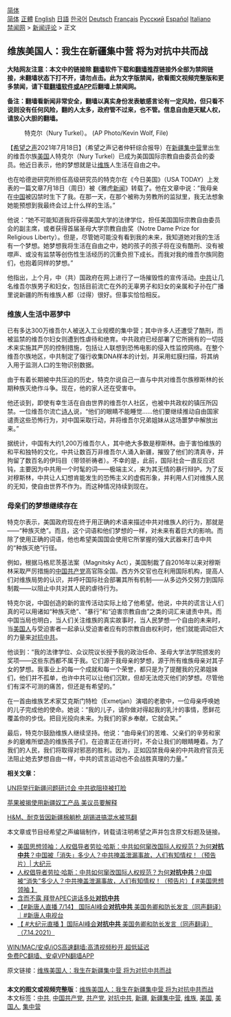  <!-- 面包屑导航 --> <div class="breadcrumb"><!-- GTranslate: https://gtranslate.io/ -->  <div class="switcher notranslate">  <div class="selected">  <a href="#" onclick="return false;"> 简体</a>  </div>  <div class="option">  <a href="https://www.bannedbook.org" onclick="doGTranslate('zh-CN|zh-CN');jQuery('div.switcher div.selected a').html(jQuery(this).html());return false;" title="简体中文" class="nturl selected"> 简体</a>  <a href="https://www.bannedbook.org/zh-tw/" onclick="doGTranslate('zh-CN|zh-TW');jQuery('div.switcher div.selected a').html(jQuery(this).html());return false;" title="繁體中文" class="nturl"> 正體</a>  <a href="https://www.bannedbook.org/en/" onclick="doGTranslate('zh-CN|en');jQuery('div.switcher div.selected a').html(jQuery(this).html());return false;" title="English" class="nturl"> English</a>  <a href="https://www.bannedbook.org/ja/" onclick="doGTranslate('zh-CN|ja');jQuery('div.switcher div.selected a').html(jQuery(this).html());return false;" title="日本語" class="nturl"> 日語</a>  <a href="https://www.bannedbook.org/ko/" onclick="doGTranslate('zh-CN|ko');jQuery('div.switcher div.selected a').html(jQuery(this).html());return false;" title="한국어" class="nturl"> 한국어</a>  <a href="https://www.bannedbook.org/de/" onclick="doGTranslate('zh-CN|de');jQuery('div.switcher div.selected a').html(jQuery(this).html());return false;" title="Deutsch" class="nturl"> Deutsch</a>  <a href="https://www.bannedbook.org/fr/" onclick="doGTranslate('zh-CN|fr');jQuery('div.switcher div.selected a').html(jQuery(this).html());return false;" title="Français" class="nturl"> Français</a>  <a href="https://www.bannedbook.org/ru/" onclick="doGTranslate('zh-CN|ru');jQuery('div.switcher div.selected a').html(jQuery(this).html());return false;" title="Русский" class="nturl"> Русский</a>  <a href="https://www.bannedbook.org/es/" onclick="doGTranslate('zh-CN|es');jQuery('div.switcher div.selected a').html(jQuery(this).html());return false;" title="Español" class="nturl"> Español</a>  <a href="https://www.bannedbook.org/it/" onclick="doGTranslate('zh-CN|it');jQuery('div.switcher div.selected a').html(jQuery(this).html());return false;" title="Italiano" class="nturl"> Italiano</a>  </div>  </div>      <div class='breadcrumb-sub'><!-- Breadcrumb NavXT 6.3.0 --> <a href="https://www.bannedbook.org/" class="home">禁闻网</a> &gt; <a href="https://www.bannedbook.org/bnews/comments/" class="category">新闻评论</a> &gt; 正文</div></div><h2>维族美国人：我生在新疆集中营 将为对抗中共而战</h2> <p class="notice"><b>大陆网友注意：本文中的链接除 <a href="https://github.com/bannedbook/fanqiang" >翻墙</a>软件下载和<a href="https://github.com/killgcd/justmysocks/blob/master/README.md">翻墙推荐</a>链接外全部为禁网链接，未翻墙状态下打不开，请勿点击。此为文字版禁闻，欲看图文视频完整版和更多禁闻，请下载<a href="https://github.com/bannedbook/fanqiang">翻墙软件或APP</a>后翻墙上禁闻网。</p><p>备注：翻墙看新闻非常安全，翻墙以真实身份发表敏感言论有一定风险，但只看不说则没有任何风险，翻的人太多，政府管不过来，也不管。信息自由是天赋人权，请放心大胆的翻墙。</b></p>  <div class="entry"> <figure> <p><figcaption>特克尔（Nury Turkel）。 (AP Photo/Kevin Wolf, File) </figcaption></figure> <p>【<span class='wp_keywordlink_affiliate'><a href="https://www.soundofhope.org" title="希望之声" target="_blank">希望之声</a></span>2021年7月18日】（希望之声记者仲轩综合报导）在<a href="https://www.bannedbook.org/bnews/tag/%e6%96%b0%e7%96%86/" class="st_tag internal_tag" rel="tag" title="标签 新疆 下的日志">新疆</a><a href="https://www.bannedbook.org/bnews/tag/%e9%9b%86%e4%b8%ad%e8%90%a5/" class="st_tag internal_tag" rel="tag" title="标签 集中营 下的日志">集中营</a>里出生的维吾尔族<a href="https://www.bannedbook.org/bnews/tag/%e7%be%8e%e5%9b%bd/" class="st_tag internal_tag" rel="tag" title="标签 美国 下的日志">美国</a>人特克尔（Nury Turkel）已成为美国国际宗教自由委员会的委员。他近日表示，他的梦想就是让<a href="https://www.bannedbook.org/bnews/tag/%E7%BB%B4%E6%97%8F/" class="st_tag internal_tag" rel="tag" title="标签 维族 下的日志">维族</a>人生活在自由之中。</p> <p>也在哈德逊研究所担任高级研究员的特克尔在《今日美国》（USA TODAY）上发表的一篇文章7月18日（周日）被《雅虎<span class='wp_keywordlink_affiliate'><a href="https://www.bannedbook.org/" title="新闻">新闻</a></span>》转载了。他在文章中说：“我母亲在<span class='wp_keywordlink_affiliate'><a href="https://www.bannedbook.org/" title="中国" target="_blank">中国</a></span>被囚禁时生下了我。在那一天，在那个被称为劳教所的监狱里，我无法想象她能预想到我最终会过上什么样的生活。”</p> <p>他说：“她不可能知道我将获得美国大学的法律学位，担任美国国际宗教自由委员会的副主席，或者获得首届圣母大学宗教自由奖（Notre Dame Prize for Religious Liberty）。但是，尽管她可能没有看到我的未来，我知道她对我的生活有一个梦想。她梦想我将生活在自由之中，她的孩子的孩子将在没有酷刑、没有被噤声、或没有监禁等创伤性生活经历的沉重负担下成长。而我对我的维吾尔族同胞们，也抱着同样的梦想。”</p> <p>他指出，上个月，中（共）国政府在网上进行了一场摧毁性的宣传活动。<a href="https://www.bannedbook.org/bnews/tag/%e4%b8%ad%e5%85%b1/" class="st_tag internal_tag" rel="tag" title="标签 中共 下的日志">中共</a>让几名维吾尔族男子和妇女，包括目前流亡在外的无辜男子和妇女的亲属和子孙在广播里说新疆的所有维族人都（过得）很好。但事实恰恰相反。</p> <h3>维族人生活中恶梦中</h3> <p>已有多达300万维吾尔人被送入工业规模的集中营；其中许多人还遭受了酷刑，而被监禁的维吾尔妇女则遭到性虐待和绝育。中共政府已经部署了它所拥有的一切技术来实施其严厉的控制措施，包括让人联想到恐怖电影的侵入性监控网络。在整个维吾尔族地区，中共制定了强行收集DNA样本的计划，并采用虹膜扫描，将其纳入用于监测人口的生物识别数据。</p>  <p>由于有着长期被中共压迫的历史，特克尔说自己一直与中共对维吾尔族穆斯林的长期种族灭绝作斗争。现在，他的家人还在受害中。</p> <p>他还谈到，即使有幸生活在自由世界的维吾尔人社区，也被中共政权的镇压所囚禁。一位维吾尔流亡<span class='wp_keywordlink'><a href="https://www.bannedbook.org/forum11/topic295.html" title="禁片：诗人的悲歌" target="_blank">诗人</a></span>说，“他们的眼睛不能睡觉&#8230;&#8230;他们要继续推动自由国家谴责这些恐怖行为，对中国采取行动，并将维吾尔兄弟姐妹从这场噩梦中解放出来。”</p> <p>据统计，中国有大约1,200万维吾尔人，其中绝大多数是穆斯林。由于害怕维族的和平和独特的文化，中共让数百万非维吾尔人涌入新疆，摧毁了他们的清真寺，并拘留了数百名的伊玛目（带领祈祷者）。不幸的是，此前，国际社会一直反应迟钝，主要因为中共用一个时髦的词——极端主义，来为其无情的暴行辩护。为了反对穆斯林，中共让人幻想肯能发生的恐怖主义的虚假形象，并利用人们对维族人民的无知，使自由世界不作为。而这种情况持续到现在。</p> <h3>母亲们的梦想继续存在</h3> <p>特克尔表示，美国政府现在终于用正确的术语来描述中共对维族人的行为，那就是——“种族灭绝”。而且，这个词语和他们梦想的一样，对未来有着巨大的影响。而除了使用正确的词语，他也希望美国国会使用它所掌握的强大武器来打击中共的“种族灭绝”行径。</p> <p>例如，根据马格尼茨基法案（Magnitsky Act），美国制裁了自2016年以来对穆斯林采取严厉措施的<a href="https://www.bannedbook.org/bnews/tag/%e4%b8%ad%e5%9b%bd%e5%85%b1%e4%ba%a7%e5%85%9a/" class="st_tag internal_tag" rel="tag" title="标签 中国共产党 下的日志">中国共产党</a>高官陈全国。西方外交官也在利用国际机构，提高人们对维族局势的认识，并呼吁国际社会部署其所有机制——从多边外交努力到国际制裁——以阻止中共对其人民的虐待行为。</p>  <p>特克尔说，中国创造的新的宣传活动实际上给了他希望。他说，中共的谎言让人们真的可以用诸如“种族灭绝”、“暴行”和“迫害宗教自由”之类的词汇来谴责中共。而中国当局也明白，当人们关注维族的真实故事时，当人民梦想一个自由的未来时，当<a href="https://www.bannedbook.org/bnews/tag/%E7%BE%8E%E5%9B%BD%E4%BA%BA/" class="st_tag internal_tag" rel="tag" title="标签 美国人 下的日志">美国人</a>与受迫害者一起承认受迫害者应有的宗教自由权利时，他们就能调动巨大的力量来<a href="https://www.bannedbook.org/bnews/tag/%E5%AF%B9%E6%8A%97%E4%B8%AD%E5%85%B1/" class="st_tag internal_tag" rel="tag" title="标签 对抗中共 下的日志">对抗中共</a>。</p> <p>他谈到：“我的法律学位、众议院议长授予我的政治任命、圣母大学法学院颁发的奖项——这些东西都不属于我。它们源于我母亲的梦想，源于所有维族母亲对其子女的梦想。我事业上的每一个成就和每一个荣誉，都只是为了提醒我的兄弟姐妹们，他们并不孤单，也许中共可以让他们沉默，但却无法熄灭他们的梦想。尽管他们有深不可测的痛苦，但还是有希望的。”</p> <p>在一首由维族艺术家艾克斯门特检（Exmetjan）演唱的老歌中，一位母亲呼唤她的儿子完成他的使命。她说：“我的儿子，请你做对得起我的乳汁的事情，愿鲜花覆盖你的步伐。把目光投向未来。为我们的家乡奉献，它就会笑。”</p> <p>最后，特克尔鼓励维族人继续坚持。他说：“由母亲们的苦难、父亲们的辛劳和家乡的磨难所塑造的维族孩子们，在迫害正在进行时，不会让我们的眼睛睡着。为了我们的人民，我们将取得对邪恶的胜利。因为，正如囚禁我母亲的中共政府官员无法阻止她去梦想自由一样，中共的谎言运动也不会战胜真理的力量。”</p> <p><strong>相关文章：</strong></p>  <p><a href="https://www.soundofhope.org/post/503288">UN将举行新疆问题研讨会 中共欲阻挠被打脸</a></p> <p><a href="https://www.soundofhope.org/post/504743">苹果被揭使用新疆奴工产品 美议员要解释</a></p> <p><a href="https://www.soundofhope.org/post/488009">H&amp;M、耐克皆因新疆棉躺枪 胡锡进搞混水被骂翻</a></p> <p>本文章或节目经希望之声编辑制作，转载请注明希望之声并包含原文标题及链接。 </p> <ul class='op-related-articles' title='相关阅读'> <li><a href='https://www.bannedbook.org/bnews/cbnews/20210719/1589807.html' target='_blank'>美国思想领袖：人权倡导者劳拉‧哈斯：中共如何窜改国际人权规范？为何<b>对抗中共</b>？中国被「消失」多少人？中共掩盖泄漏事故，人们有知情权！（预告片）| 大纪元</a></li> <li><a href='https://www.bannedbook.org/bnews/bannedvideo/20210719/1589806.html' target='_blank'>人权倡导者劳拉‧哈斯：中共如何窜改国际人权规范？为何<b>对抗中共</b>？中国被“消失”多少人？中共掩盖泄漏事故，人们有知情权！（预告片）【 #美国思想领袖 】</a></li> <li><a href='https://www.bannedbook.org/bnews/comments/20210717/1588650.html' target='_blank'>含而不露 拜登APEC讲话多处<b>对抗中共</b></a></li> <li><a href='https://www.bannedbook.org/bnews/bannedvideo/20210715/1587213.html' target='_blank'>【#新唐人直播​ 7/14】 国际AI峰会<b>对抗中共</b> 美国务卿和防长发言（同声翻译）｜#新唐人电视台</a></li> <li><a href='https://www.bannedbook.org/bnews/bannedvideo/20210715/1587207.html' target='_blank'>【 #大纪元直播 】国际AI峰会<b>对抗中共</b> 美国务卿和防长发言（同声翻译）（7.14.2021）</a></li> </ul> <p class="texttj"> <a href="https://github.com/bannedbook/fanqiang/wiki/V2ray%E6%9C%BA%E5%9C%BA" target="_blank">WIN/MAC/安卓/iOS高速翻墙:高清视频秒开,超低延迟</a><br/> <a href="https://github.com/bannedbook/fanqiang/wiki/%E7%A6%81%E9%97%BB%E7%BD%91%E5%AE%89%E5%8D%93%E7%BF%BB%E5%A2%99%E6%96%B0%E9%97%BBAPP" target="_blank">免费PC翻墙、安卓VPN翻墙APP</a></p> <p>原文链接：<a class="src_link"  href="https://www.soundofhope.org/post/526874" target="_blank">维族美国人：我生在新疆集中营 将为对抗中共而战</a></p><a name='sharetosocial'></a>  <div style="margin-bottom:5px;padding-bottom:5px;clear:both"> <div id="archive-pix-1" class="banner-ads"> <!-- AuctionX Display platform tag START --> <div id="26318x728x90x621x_ADSLOT2" clicktrack="%%CLICK_URL_ESC%%"></div> <!-- AuctionX Display platform tag END --> </div> <div id="archive-pix-2" class="banner-ads"> <!-- AuctionX Display platform tag START --> <div id="26315x300x250x621x_ADSLOT2" clicktrack="%%CLICK_URL_ESC%%"></div> <!-- AuctionX Display platform tag END --> </div> </div>    <div id="archive-pix-1" class="banner-ads"> <!-- AuctionX Display platform tag START --> <div id="26318x728x90x621x_ADSLOT3" clicktrack="%%CLICK_URL_ESC%%"></div> <!-- AuctionX Display platform tag END --> </div> <div><b>本文的图文或视频完整版</b>：<a href='https://www.bannedbook.org/bnews/comments/20210719/1589817.html'>维族美国人：我生在新疆集中营 将为对抗中共而战</a></div>  </div><!--END ENTRY--> <div class="postfooter"> <div>本文标签：<a href="https://www.bannedbook.org/bnews/tag/%e4%b8%ad%e5%85%b1/" rel="tag">中共</a>, <a href="https://www.bannedbook.org/bnews/tag/%e4%b8%ad%e5%9b%bd%e5%85%b1%e4%ba%a7%e5%85%9a/" rel="tag">中国共产党</a>, <a href="https://www.bannedbook.org/bnews/tag/%e5%85%b1%e4%ba%a7%e5%85%9a/" rel="tag">共产党</a>, <a href="https://www.bannedbook.org/bnews/tag/%E5%AF%B9%E6%8A%97%E4%B8%AD%E5%85%B1/" rel="tag">对抗中共</a>, <a href="https://www.bannedbook.org/bnews/tag/%e6%96%b0%e7%96%86/" rel="tag">新疆</a>, <a href="https://www.bannedbook.org/bnews/tag/%E6%96%B0%E7%96%86%E9%9B%86%E4%B8%AD%E8%90%A5/" rel="tag">新疆集中营</a>, <a href="https://www.bannedbook.org/bnews/tag/%E7%BB%B4%E6%97%8F/" rel="tag">维族</a>, <a href="https://www.bannedbook.org/bnews/tag/%e7%be%8e%e5%9b%bd/" rel="tag">美国</a>, <a href="https://www.bannedbook.org/bnews/tag/%E7%BE%8E%E5%9B%BD%E4%BA%BA/" rel="tag">美国人</a>, <a href="https://www.bannedbook.org/bnews/tag/%e9%9b%86%e4%b8%ad%e8%90%a5/" rel="tag">集中营</a></div>  </div><!--END POSTFOOTER--> 